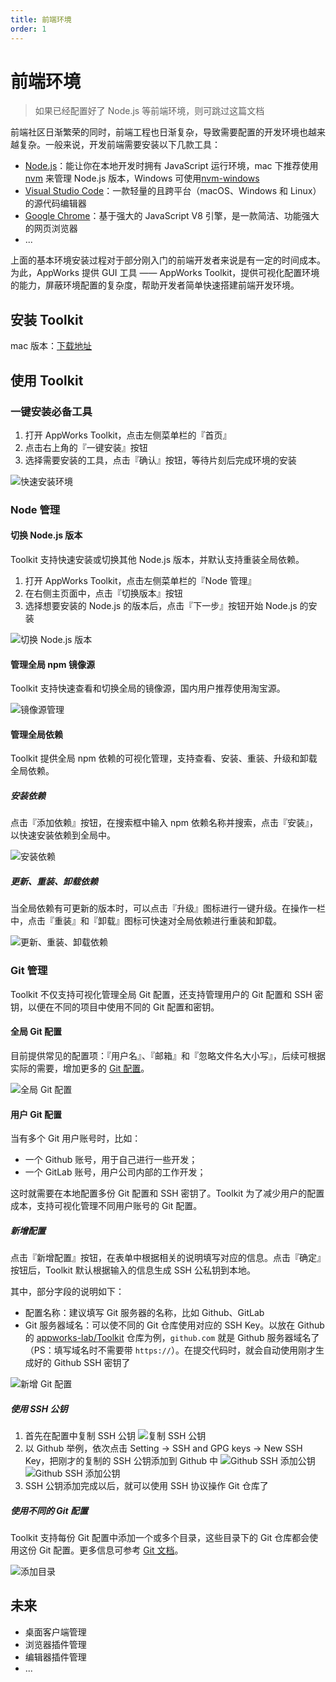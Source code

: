 ```yaml
---
title: 前端环境
order: 1
---
```


# 前端环境

> 如果已经配置好了 Node.js 等前端环境，则可跳过这篇文档

前端社区日渐繁荣的同时，前端工程也日渐复杂，导致需要配置的开发环境也越来越复杂。一般来说，开发前端需要安装以下几款工具：

- [Node.js](https://nodejs.org/)：能让你在本地开发时拥有 JavaScript 运行环境，mac 下推荐使用 [nvm](https://github.com/nvm-sh/nvm) 来管理 Node.js 版本，Windows 可使用[nvm-windows](https://github.com/coreybutler/nvm-windows)
- [Visual Studio Code](https://code.visualstudio.com/)：一款轻量的且跨平台（macOS、Windows 和 Linux）的源代码编辑器
- [Google Chrome](https://www.google.cn/chrome)：基于强大的 JavaScript V8 引擎，是一款简洁、功能强大的网页浏览器
- ...

上面的基本环境安装过程对于部分刚入门的前端开发者来说是有一定的时间成本。为此，AppWorks 提供 GUI 工具 —— AppWorks Toolkit，提供可视化配置环境的能力，屏蔽环境配置的复杂度，帮助开发者简单快速搭建前端开发环境。

## 安装 Toolkit

mac 版本：[下载地址](https://iceworks.oss-cn-hangzhou.aliyuncs.com/toolkit/mac/AppWorks%20Toolkit.dmg)

## 使用 Toolkit

### 一键安装必备工具

1. 打开 AppWorks Toolkit，点击左侧菜单栏的『首页』
2. 点击右上角的『一键安装』按钮
3. 选择需要安装的工具，点击『确认』按钮，等待片刻后完成环境的安装

![快速安装环境](https://img.alicdn.com/imgextra/i4/O1CN01KP7tDf1WBXsJb5Vvv_!!6000000002750-2-tps-2200-1448.png_790x10000.jpg)

### Node 管理

#### 切换 Node.js 版本

Toolkit 支持快速安装或切换其他 Node.js 版本，并默认支持重装全局依赖。

1. 打开 AppWorks Toolkit，点击左侧菜单栏的『Node 管理』
2. 在右侧主页面中，点击『切换版本』按钮
3. 选择想要安装的 Node.js 的版本后，点击『下一步』按钮开始 Node.js 的安装

![切换 Node.js 版本](https://img.alicdn.com/imgextra/i4/O1CN01l16rxb1mPJdWOE6tC_!!6000000004946-2-tps-2200-1448.png_790x10000.jpg)

#### 管理全局 npm 镜像源

Toolkit 支持快速查看和切换全局的镜像源，国内用户推荐使用淘宝源。

![镜像源管理](https://img.alicdn.com/imgextra/i2/O1CN01vRNs7M1DrFEehgE4l_!!6000000000269-2-tps-2200-1448.png_790x10000.jpg)

#### 管理全局依赖

Toolkit 提供全局 npm 依赖的可视化管理，支持查看、安装、重装、升级和卸载全局依赖。

##### 安装依赖

点击『添加依赖』按钮，在搜索框中输入 npm 依赖名称并搜索，点击『安装』，以快速安装依赖到全局中。

![安装依赖](https://img.alicdn.com/imgextra/i2/O1CN01RrnEcT1oFoeTXw6Py_!!6000000005196-2-tps-2200-1448.png_790x10000.jpg)

##### 更新、重装、卸载依赖

当全局依赖有可更新的版本时，可以点击『升级』图标进行一键升级。在操作一栏中，点击『重装』和『卸载』图标可快速对全局依赖进行重装和卸载。

![更新、重装、卸载依赖](https://img.alicdn.com/imgextra/i3/O1CN01O6G2Sq1O6wyamHvie_!!6000000001657-2-tps-2200-1448.png_790x10000.jpg)

### Git 管理

Toolkit 不仅支持可视化管理全局 Git 配置，还支持管理用户的 Git 配置和 SSH 密钥，以便在不同的项目中使用不同的 Git 配置和密钥。

#### 全局 Git 配置

目前提供常见的配置项：『用户名』、『邮箱』和『忽略文件名大小写』，后续可根据实际的需要，增加更多的 [Git 配置](https://git-scm.com/docs/git-config#_values)。

![全局 Git 配置](https://img.alicdn.com/imgextra/i1/O1CN01T5V55G1KIAD1XOADf_!!6000000001140-2-tps-2200-1448.png_790x10000.jpg)

#### 用户 Git 配置

当有多个 Git 用户账号时，比如：

- 一个 Github 账号，用于自己进行一些开发；
- 一个 GitLab 账号，用户公司内部的工作开发；

这时就需要在本地配置多份 Git 配置和 SSH 密钥了。Toolkit 为了减少用户的配置成本，支持可视化管理不同用户账号的 Git 配置。

##### 新增配置

点击『新增配置』按钮，在表单中根据相关的说明填写对应的信息。点击『确定』按钮后，Toolkit 默认根据输入的信息生成 SSH 公私钥到本地。

其中，部分字段的说明如下：

- 配置名称：建议填写 Git 服务器的名称，比如 Github、GitLab
- Git 服务器域名：可以使不同的 Git 仓库使用对应的 SSH Key。以放在 Github 的 [appworks-lab/Toolkit](https://github.com/appworks-lab/toolkit) 仓库为例，`github.com` 就是 Github 服务器域名了（PS：填写域名时不需要带 `https://`）。在提交代码时，就会自动使用刚才生成好的 Github SSH 密钥了

![新增 Git 配置](https://img.alicdn.com/imgextra/i3/O1CN01aWknsl1NzcdchgyL9_!!6000000001641-2-tps-2200-1448.png_790x10000.jpg)

##### 使用 SSH 公钥

1. 首先在配置中复制 SSH 公钥
   ![复制 SSH 公钥](https://img.alicdn.com/imgextra/i3/O1CN01HwP2sV1TPKx8Sb0VZ_!!6000000002374-2-tps-2200-1448.png_790x10000.jpg)
2. 以 Github 举例，依次点击 Setting -> SSH and GPG keys -> New SSH Key，把刚才的复制的 SSH 公钥添加到 Github 中
   ![Github SSH 添加公钥](https://img.alicdn.com/imgextra/i4/O1CN016EZv101pyWw57wlaT_!!6000000005429-2-tps-2842-1480.png_790x10000.jpg)
   ![Github SSH 添加公钥](https://img.alicdn.com/imgextra/i2/O1CN010vdSYs21lxS4q558W_!!6000000007026-2-tps-2136-1088.png_790x10000.jpg)
3. SSH 公钥添加完成以后，就可以使用 SSH 协议操作 Git 仓库了

##### 使用不同的 Git 配置

Toolkit 支持每份 Git 配置中添加一个或多个目录，这些目录下的 Git 仓库都会使用这份 Git 配置。更多信息可参考 [Git 文档](https://git-scm.com/docs/git-config#_conditional_includes)。

![添加目录](https://img.alicdn.com/imgextra/i2/O1CN01viaiOJ1lnIlIrJHMJ_!!6000000004863-2-tps-2200-1448.png_790x10000.jpg)

## 未来

- 桌面客户端管理
- 浏览器插件管理
- 编辑器插件管理
- ...
